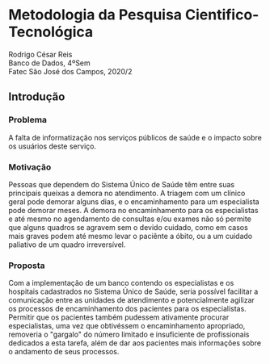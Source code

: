 # Metodologia da Pesquisa Cientifico-Tecnológica
Rodrigo César Reis <br>
Banco de Dados, 4ºSem <br>
Fatec São José dos Campos, 2020/2 <br>


## Introdução
### Problema
A falta de informatização nos serviços públicos de saúde e o impacto sobre os usuários deste serviço.
<br>
### Motivação
Pessoas que dependem do Sistema Único de Saúde têm entre suas principais queixas a demora no atendimento.
A triagem com um clínico geral pode demorar alguns dias, e o encaminhamento para um especialista pode demorar meses. A demora no encaminhamento para os especialistas e até mesmo no agendamento de consultas e/ou exames não só permite que alguns quadros se agravem sem o devido cuidado, como em casos mais graves podem até mesmo levar o paciênte a óbito, ou a um cuidado paliativo de um quadro irreversível.
<br>
### Proposta
Com a implementação de um banco contendo os especialistas e os hospitais cadastrados no Sistema Único de Saúde, seria possível facilitar a comunicação entre as unidades de atendimento e potencialmente agilizar os processos de encaminhamento dos pacientes para os especialistas. Permitir que os pacientes também pudessem ativamente procurar especialistas, uma vez que obtivéssem o encaminhamento apropriado, removeria o "gargalo" do número limitado e insuficiente de profissionais dedicados a esta tarefa, além de dar aos pacientes mais informações sobre o andamento de seus processos.
